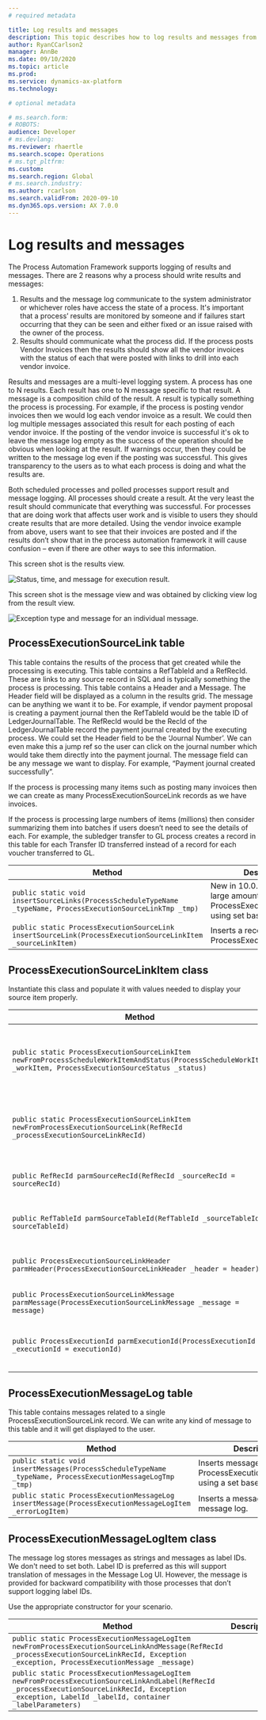 ```yaml
---
# required metadata

title: Log results and messages
description: This topic describes how to log results and messages from process automation.
author: RyanCCarlson2
manager: AnnBe
ms.date: 09/10/2020
ms.topic: article
ms.prod: 
ms.service: dynamics-ax-platform
ms.technology: 

# optional metadata

# ms.search.form: 
# ROBOTS: 
audience: Developer
# ms.devlang: 
ms.reviewer: rhaertle
ms.search.scope: Operations
# ms.tgt_pltfrm: 
ms.custom:
ms.search.region: Global
# ms.search.industry: 
ms.author: rcarlson
ms.search.validFrom: 2020-09-10
ms.dyn365.ops.version: AX 7.0.0
---
```


# Log results and messages

The Process Automation Framework supports logging of results and messages. There are 2 reasons why a process should write results and messages:

1. Results and the message log communicate to the system administrator or whichever roles have access the state of a process. It's important that a process’ results are monitored by someone and if failures start occurring that they can be seen and either fixed or an issue raised with the owner of the process.
2. Results should communicate what the process did. If the process posts Vendor Invoices then the results should show all the vendor invoices with the status of each that were posted with links to drill into each vendor invoice.

Results and messages are a multi-level logging system. A process has one to N results. Each result has one to N message specific to that result. A message is a composition child of the result. A result is typically something the process is processing. For example, if the process is posting vendor invoices then we would log each vendor invoice as a result. We could then log multiple messages associated this result for each posting of each vendor invoice. If the posting of the vendor invoice is successful it's ok to leave the message log empty as the success of the operation should be obvious when looking at the result. If warnings occur, then they could be written to the message log even if the posting was successful. This gives transparency to the users as to what each process is doing and what the results are.

Both scheduled processes and polled processes support result and message logging. All processes should create a result. At the very least the result should communicate that everything was successful. For processes that are doing work that affects user work and is visible to users they should create results that are more detailed. Using the vendor invoice example from above, users want to see that their invoices are posted and if the results don’t show that in the process automation framework it will cause confusion – even if there are other ways to see this information.

This screen shot is the results view.

![Status, time, and message for execution result.](media/execution-results.png)

This screen shot is the message view and was obtained by clicking view log from the result view.

![Exception type and message for an individual message.](media/execution-message-log.png)

## ProcessExecutionSourceLink table

This table contains the results of the process that get created while the processing is executing. This table contains a RefTableId and a RefRecId. These are links to any source record in SQL and is typically something the process is processing. This table contains a Header and a Message. The Header field will be displayed as a column in the results grid. The message can be anything we want it to be. For example, if vendor payment proposal is creating a payment journal then the RefTableId would be the table ID of LedgerJournalTable. The RefRecId would be the RecId of the LedgerJournalTable record the payment journal created by the executing process. We could set the Header field to be the ‘Journal Number’. We can even make this a jump ref so the user can click on the journal number which would take them directly into the payment journal. The message field can be any message we want to display. For example, “Payment journal created successfully”.

If the process is processing many items such as posting many invoices then we can create as many ProcessExecutionSourceLink records as we have invoices.

If the process is processing large numbers of items (millions) then consider summarizing them into batches if users doesn’t need to see the details of each. For example, the subledger transfer to GL process creates a record in this table for each Transfer ID transferred instead of a record for each voucher transferred to GL.

Method | Description
---|---
`public static void insertSourceLinks(ProcessScheduleTypeName _typeName, ProcessExecutionSourceLinkTmp _tmp)` | New in 10.0.14. Inserts a large amount of results into ProcessExecutionSourceLink using set based insert.
`public static ProcessExecutionSourceLink insertSourceLink(ProcessExecutionSourceLinkItem _sourceLinkItem)` | Inserts a record in ProcessExecutionSourceLink.

## ProcessExecutionSourceLinkItem class

Instantiate this class and populate it with values needed to display your source item properly.

Method | Description
---|---
`public static ProcessExecutionSourceLinkItem newFromProcessScheduleWorkItemAndStatus(ProcessScheduleWorkItem _workItem, ProcessExecutionSourceStatus _status)` | Use this constructor to create an instance of ProcessExecutionSourceLinkItem. This will initialize many of the required fields from the ProcessScheduleWorkItem properly.
`public static ProcessExecutionSourceLinkItem newFromProcessExecutionSourceLink(RefRecId _processExecutionSourceLinkRecId)` | Constructs an instance of ProcessExecutionSourceLinkItem initializing the instance using the specified record ID of a ProcessExecutionSourceLink record.
`public RefRecId parmSourceRecId(RefRecId _sourceRecId = sourceRecId)` | Set the record ID of the source record. For example, this could be the record ID of the Vendor Invoice header table.
`public RefTableId parmSourceTableId(RefTableId _sourceTableId = sourceTableId)` | Set the table ID of the source table. For example, this could be the table ID of the Vendor Invoice header table.
`public ProcessExecutionSourceLinkHeader parmHeader(ProcessExecutionSourceLinkHeader _header = header)` | Set the value for the header field. For Vendor Invoice posting example, this maybe the invoice number.
`public ProcessExecutionSourceLinkMessage parmMessage(ProcessExecutionSourceLinkMessage _message = message)` | Set the message. This could be something like ‘Posting successful’.
`public ProcessExecutionId parmExecutionId(ProcessExecutionId _executionId = executionId)` | Sets the execution ID. This was provided via ProcessScheduleWorkItem in the ProcessAutomationTask interface implementation.

## ProcessExecutionMessageLog table

This table contains messages related to a single ProcessExecutionSourceLink record. We can write any kind of message to this table and it will get displayed to the user.

Method | Description
---|---
`public static void insertMessages(ProcessScheduleTypeName _typeName, ProcessExecutionMessageLogTmp _tmp)` | Inserts messages into the ProcessExecutionMessageLog using a set based insert.
`public static ProcessExecutionMessageLog insertMessage(ProcessExecutionMessageLogItem _errorLogItem)` | Inserts a message into the message log.

## ProcessExecutionMessageLogItem class

The message log stores messages as strings and messages as label IDs. We don't need to set both. Label ID is preferred as this will support translation of messages in the Message Log UI. However, the message is provided for backward compatibility with those processes that don’t support logging label IDs.

Use the appropriate constructor for your scenario.

Method | Description
---|---
`public static ProcessExecutionMessageLogItem newFromProcessExecutionSourceLinkAndMessage(RefRecId _processExecutionSourceLinkRecId, Exception _exception, ProcessExecutionMessage _message)` |
`public static ProcessExecutionMessageLogItem newFromProcessExecutionSourceLinkAndLabel(RefRecId _processExecutionSourceLinkRecId, Exception _exception, LabelId _labelId, container _labelParameters)` |
